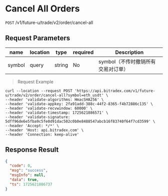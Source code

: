# Cancel All Orders

`POST` /v1/future-u/trade/v2/order/cancel-all

## Request Parameters

| name   | location  | type   | required | Description                               |
| ------ | ----- | ------ | ---- | ---------------------------------- |
| symbol | query | string | No   | symbol（不传时撤销所有交易对订单） |


> Request Example

```shell
curl --location --request POST 'https://api.bitradex.com/v1/future-u/trade/v2/order/cancel-all?symbol=eth_usdt' \
--header 'validate-algorithms: HmacSHA256' \
--header 'validate-appkey: 2fa91add-388c-44f2-8365-f4b72886c135' \
--header 'validate-recvwindow: 60000' \
--header 'validate-timestamp: 1725621886571' \
--header 'validate-signature: 5dff96de6e5fba9c5fe0d91dac502c0b0e8488547abcb16f83740f64f7cd3599' \
--header 'Accept: */*' \
--header 'Host: api.bitradex.com' \
--header 'Connection: keep-alive'

```

## Response Result

```json
{
  "code": 0,
  "msg": "success",
  "msgInfo": null,
  "data": true,
  "ts": 1725621886737
}
```

